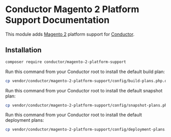 Conductor Magento 2 Platform Support Documentation
==================================================

This module adds [Magento 2](https://magento.com/) platform support for
[Conductor](https://github.com/conductorphp/conductor-core).

## Installation
```bash
composer require conductor/magento-2-platform-support
``` 

Run this command from your Conductor root to install the default build plan:
```bash
cp vendor/conductor/magento-2-platform-support/config/build-plans.php.dist config/autoload/build-plans.global.php
```

Run this command from your Conductor root to install the default snapshot plan:
```bash
cp vendor/conductor/magento-2-platform-support/config/snapshot-plans.php.dist config/autoload/snapshot-plans.global.php
```

Run this command from your Conductor root to install the default deployment plans:
```bash
cp vendor/conductor/magento-2-platform-support/config/deployment-plans.php.dist config/autoload/deployment-plans.global.php
```
